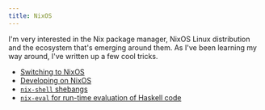```yaml
---
title: NixOS
---
```


I'm very interested in the Nix package manager, NixOS Linux distribution and the ecosystem that's emerging around them. As I've been learning my way around, I've written up a few cool tricks.

 - [Switching to NixOS](switching_to_nixos.html)
 - [Developing on NixOS](developing_on_nixos.html)
 - [`nix-shell` shebangs](nix_shell_shebangs.html)
 - [`nix-eval` for run-time evaluation of Haskell code](nix_eval.html)
